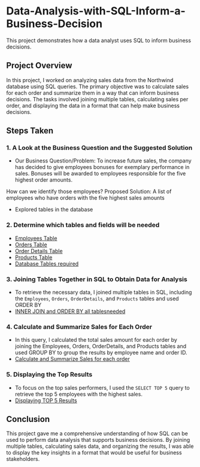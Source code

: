 # Data-Analysis-with-SQL-Inform-a-Business-Decision


This project demonstrates how a data analyst uses SQL to inform business decisions. 

[](https://github.com/TammyTheAnalyst/Data-Analysis-with-SQL-Inform-a-Business-Decision/blob/main/Screenshot%20(4410).png)

## Project Overview
In this project, I worked on analyzing sales data from the Northwind database using SQL queries. The primary objective was to calculate sales for each order and summarize them in a way that can inform business decisions. 
The tasks involved joining multiple tables, calculating sales per order, and displaying the data in a format that can help make business decisions.

## Steps Taken

### 1. **A Look at the Business Question and the Suggested Solution**
  
   - Our Business Question/Problem: To increase future sales, the company has decided to give employees bonuses for exemplary performance in sales.
     Bonuses will be awarded to employees responsible for the five highest order amounts. 

How can we identify those employees? Proposed Solution: A list of employees who have orders with the five highest sales amounts
   - Explored tables in the database

### 2. Determine which tables and fields will be needed
   - [Employees Table](https://github.com/TammyTheAnalyst/Data-Analysis-with-SQL-Inform-a-Business-Decision/blob/main/Screenshot%20(4397).png)
   - [Orders Table](https://github.com/TammyTheAnalyst/Data-Analysis-with-SQL-Inform-a-Business-Decision/blob/main/Screenshot%20(4398).png)
   - [Order Details Table](https://github.com/TammyTheAnalyst/Data-Analysis-with-SQL-Inform-a-Business-Decision/blob/main/Screenshot%20(4399).png)
   - [Products Table](https://github.com/TammyTheAnalyst/Data-Analysis-with-SQL-Inform-a-Business-Decision/blob/main/Screenshot%20(4400).png)
   - [Database Tables required](https://github.com/TammyTheAnalyst/Data-Analysis-with-SQL-Inform-a-Business-Decision/blob/main/Screenshot%20(4401).png)

### 3. **Joining Tables Together in SQL to Obtain Data for Analysis**
   - To retrieve the necessary data, I joined multiple tables in SQL, including the `Employees`, `Orders`, `OrderDetails`, and `Products` tables and used ORDER BY
   - [INNER JOIN and ORDER BY all tablesneeded](https://github.com/TammyTheAnalyst/Data-Analysis-with-SQL-Inform-a-Business-Decision/blob/main/Screenshot%20(4405).png)

### 4. **Calculate and Summarize Sales for Each Order**
   - In this query, I calculated the total sales amount for each order by joining the Employees, Orders, OrderDetails, and Products tables
     and used GROUP BY to group the results by employee name and order ID.
   - [Calculate and Summarize Sales for each order](https://github.com/TammyTheAnalyst/Data-Analysis-with-SQL-Inform-a-Business-Decision/blob/main/Screenshot%20(4406).png)
  

### 5. **Displaying the Top Results**
   - To focus on the top sales performers, I used the `SELECT TOP 5` query to retrieve the top 5 employees with the highest sales.
   - [Displaying TOP 5 Results](https://github.com/TammyTheAnalyst/Data-Analysis-with-SQL-Inform-a-Business-Decision/blob/main/Screenshot%20(4409).png)


## Conclusion
This project gave me a comprehensive understanding of how SQL can be used to perform data analysis that supports business decisions. 
By joining multiple tables, calculating sales data, and organizing the results, I was able to display the key insights in a format that would be useful for business stakeholders.


